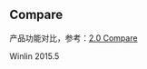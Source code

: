 ## Compare

产品功能对比，参考：[2.0 Compare](https://github.com/simple-rtmp-server/srs/tree/2.0release#compare)

Winlin 2015.5